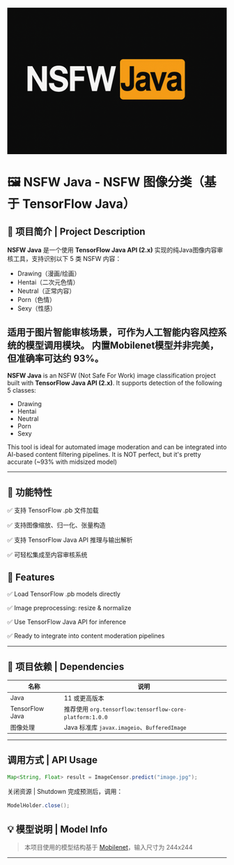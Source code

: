 ![NSFWJava.png](images/NSFWJava.png)
# 🖼️ NSFW Java - NSFW 图像分类（基于 TensorFlow Java）

## 📌 项目简介 | Project Description

**NSFW Java** 是一个使用 **TensorFlow Java API (2.x)** 实现的纯Java图像内容审核工具，支持识别以下 5 类 NSFW 内容：

- Drawing（漫画/绘画）
- Hentai（二次元色情）
- Neutral（正常内容）
- Porn（色情）
- Sexy（性感）

适用于图片智能审核场景，可作为人工智能内容风控系统的模型调用模块。
内置Mobilenet模型并非完美，但准确率可达约 93%。
---

**NSFW Java** is an NSFW (Not Safe For Work) image classification project built with **TensorFlow Java API (2.x)**. It supports detection of the following 5 classes:

- Drawing
- Hentai
- Neutral
- Porn
- Sexy

This tool is ideal for automated image moderation and can be integrated into AI-based content filtering pipelines.
It is NOT perfect, but it's pretty accurate (~93% with midsized model)

---

## 🚀 功能特性 

✅ 支持 TensorFlow .pb 文件加载

✅ 支持图像缩放、归一化、张量构造

✅ 支持 TensorFlow Java API 推理与输出解析

✅ 可轻松集成至内容审核系统

## 🚀 Features
✅ Load TensorFlow .pb models directly

✅ Image preprocessing: resize & normalize

✅ Use TensorFlow Java API for inference

✅ Ready to integrate into content moderation pipelines

---

## 🧩 项目依赖 | Dependencies

| 名称 | 说明                                                   |
|------|------------------------------------------------------|
| Java | 11 或更高版本                                             |
| TensorFlow Java | 推荐使用 `org.tensorflow:tensorflow-core-platform:1.0.0` |
| 图像处理 | Java 标准库 `javax.imageio`、`BufferedImage`             |

---
## 调用方式 | API Usage

```java
Map<String, Float> result = ImageCensor.predict("image.jpg");
```
 关闭资源 | Shutdown  完成预测后，调用：

```java
ModelHolder.close();
```


## 💡 模型说明 | Model Info

> 本项目使用的模型结构基于 [Mobilenet](https://github.com/GantMan/nsfw_model/tree/master)，输入尺寸为 244x244

---


